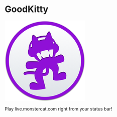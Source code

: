 # GoodKitty
![icon](https://raw.githubusercontent.com/kevcooper/GoodKitty/master/GoodKitty/Assets.xcassets/AppIcon.appiconset/icon2_256.png)

Play live.monstercat.com right from your status bar!
